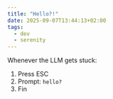 ```yaml
---
title: "Hello?!"
date: 2025-09-07T13:44:13+02:00
tags:
  - dev
  - serenity
---
```


Whenever the LLM gets stuck:

1. Press ESC
2. Prompt: `hello?`
3. Fin
